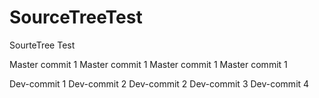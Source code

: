 # SourceTreeTest
SourteTree Test

Master commit 1
Master commit 1
Master commit 1
Master commit 1

Dev-commit 1
Dev-commit 2
Dev-commit 2
Dev-commit 3
Dev-commit 4